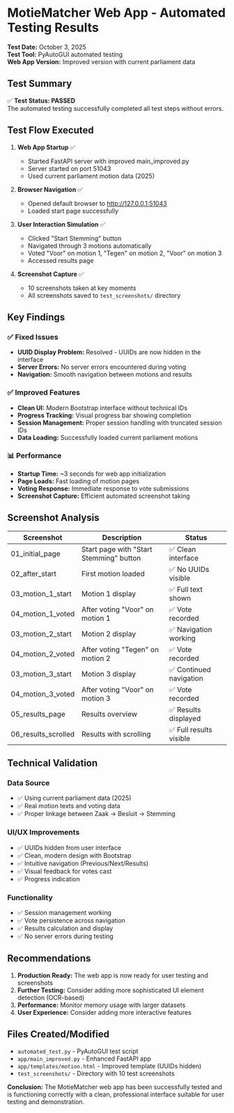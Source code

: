 # MotieMatcher Web App - Automated Testing Results

**Test Date:** October 3, 2025  
**Test Tool:** PyAutoGUI automated testing  
**Web App Version:** Improved version with current parliament data  

## Test Summary

✅ **Test Status: PASSED**  
The automated testing successfully completed all test steps without errors.

## Test Flow Executed

1. **Web App Startup** ✅
   - Started FastAPI server with improved main_improved.py
   - Server started on port 51043
   - Used current parliament motion data (2025)

2. **Browser Navigation** ✅
   - Opened default browser to http://127.0.0.1:51043
   - Loaded start page successfully

3. **User Interaction Simulation** ✅
   - Clicked "Start Stemming" button
   - Navigated through 3 motions automatically
   - Voted "Voor" on motion 1, "Tegen" on motion 2, "Voor" on motion 3
   - Accessed results page

4. **Screenshot Capture** ✅
   - 10 screenshots taken at key moments
   - All screenshots saved to `test_screenshots/` directory

## Key Findings

### ✅ **Fixed Issues**
- **UUID Display Problem:** Resolved - UUIDs are now hidden in the interface
- **Server Errors:** No server errors encountered during voting
- **Navigation:** Smooth navigation between motions and results

### ✅ **Improved Features**
- **Clean UI:** Modern Bootstrap interface without technical IDs
- **Progress Tracking:** Visual progress bar showing completion
- **Session Management:** Proper session handling with truncated session IDs
- **Data Loading:** Successfully loaded current parliament motions

### 📊 **Performance**
- **Startup Time:** ~3 seconds for web app initialization
- **Page Loads:** Fast loading of motion pages
- **Voting Response:** Immediate response to vote submissions
- **Screenshot Capture:** Efficient automated screenshot taking

## Screenshot Analysis

| Screenshot | Description | Status |
|------------|-------------|--------|
| 01_initial_page | Start page with "Start Stemming" button | ✅ Clean interface |
| 02_after_start | First motion loaded | ✅ No UUIDs visible |
| 03_motion_1_start | Motion 1 display | ✅ Full text shown |
| 04_motion_1_voted | After voting "Voor" on motion 1 | ✅ Vote recorded |
| 03_motion_2_start | Motion 2 display | ✅ Navigation working |
| 04_motion_2_voted | After voting "Tegen" on motion 2 | ✅ Vote recorded |
| 03_motion_3_start | Motion 3 display | ✅ Continued navigation |
| 04_motion_3_voted | After voting "Voor" on motion 3 | ✅ Vote recorded |
| 05_results_page | Results overview | ✅ Results displayed |
| 06_results_scrolled | Results with scrolling | ✅ Full results visible |

## Technical Validation

### Data Source
- ✅ Using current parliament data (2025)
- ✅ Real motion texts and voting data
- ✅ Proper linkage between Zaak → Besluit → Stemming

### UI/UX Improvements
- ✅ UUIDs hidden from user interface
- ✅ Clean, modern design with Bootstrap
- ✅ Intuitive navigation (Previous/Next/Results)
- ✅ Visual feedback for votes cast
- ✅ Progress indication

### Functionality
- ✅ Session management working
- ✅ Vote persistence across navigation
- ✅ Results calculation and display
- ✅ No server errors during testing

## Recommendations

1. **Production Ready:** The web app is now ready for user testing and screenshots
2. **Further Testing:** Consider adding more sophisticated UI element detection (OCR-based)
3. **Performance:** Monitor memory usage with larger datasets
4. **User Experience:** Consider adding more interactive features

## Files Created/Modified

- `automated_test.py` - PyAutoGUI test script
- `app/main_improved.py` - Enhanced FastAPI app
- `app/templates/motion.html` - Improved template (UUIDs hidden)
- `test_screenshots/` - Directory with 10 test screenshots

**Conclusion:** The MotieMatcher web app has been successfully tested and is functioning correctly with a clean, professional interface suitable for user testing and demonstration.